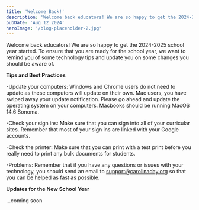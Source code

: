 ```yaml
---
title: 'Welcome Back!'
description: 'Welcome back educators! We are so happy to get the 2024-2025 school year started'
pubDate: 'Aug 12 2024'
heroImage: '/blog-placeholder-2.jpg'
---
```

Welcome back educators! We are so happy to get the 2024-2025 school year started. To ensure that you are ready for the school year, we want to remind you of some technology tips and update you on some changes you should be aware of.

**Tips and Best Practices**

-Update your computers: Windows and Chrome users do not need to update as these computers will update on their own. Mac users, you have swiped away your update notification. Please go ahead and update the operating system on your computers. Macbooks should be running MacOS 14.6 Sonoma.

-Check your sign ins: Make sure that you can sign into all of your curricular sites. Remember that most of your sign ins are linked with your Google accounts.

-Check the printer: Make sure that you can print with a test print before you really need to print any bulk documents for students.

-Problems: Remember that if you have any questions or issues with your technology, you should send an email to support@carolinaday.org so that you can be helped as fast as possible.

**Updates for the New School Year**

...coming soon
